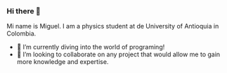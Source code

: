 ### Hi there 👋

Mi name is Miguel. I am a physics student at de University of Antioquia in Colombia.

- 🌱 I’m currently diving into the world of programing!
- 👯 I’m looking to collaborate on any project that would allow me to gain more knowledge and expertise.

<!--
**MiguelRevelo/MiguelRevelo** is a ✨ _special_ ✨ repository because its `README.md` (this file) appears on your GitHub profile.

Here are some ideas to get you started:


-->
